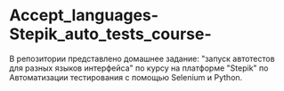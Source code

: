 # Accept_languages-Stepik_auto_tests_course-
В репозитории представлено домашнее задание: "запуск автотестов для разных языков интерфейса" по курсу на платформе "Stepik" по Автоматизации тестирования с помощью Selenium и Python.
